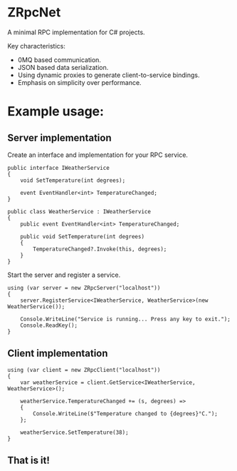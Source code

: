 # ZRpcNet

A minimal RPC implementation for C# projects.

Key characteristics:
- 0MQ based communication.
- JSON based data serialization.
- Using dynamic proxies to generate client-to-service bindings.
- Emphasis on simplicity over performance.

# Example usage:
## Server implementation

Create an interface and implementation for your RPC service.
```
public interface IWeatherService
{
    void SetTemperature(int degrees);
  
    event EventHandler<int> TemperatureChanged;
}

public class WeatherService : IWeatherService
{
    public event EventHandler<int> TemperatureChanged;

    public void SetTemperature(int degrees)
    {
        TemperatureChanged?.Invoke(this, degrees);
    }
}
```

Start the server and register a service.
```
using (var server = new ZRpcServer("localhost"))
{
    server.RegisterService<IWeatherService, WeatherService>(new WeatherService());

    Console.WriteLine("Service is running... Press any key to exit.");
    Console.ReadKey();
}
```

## Client implementation

```
using (var client = new ZRpcClient("localhost"))
{
    var weatherService = client.GetService<IWeatherService, WeatherService>();

    weatherService.TemperatureChanged += (s, degrees) =>
    {
        Console.WriteLine($"Temperature changed to {degrees}°C.");
    };

    weatherService.SetTemperature(38);
}
```

**That is it!**
--- 

